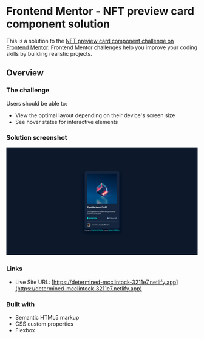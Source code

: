 # Frontend Mentor - NFT preview card component solution

This is a solution to the [NFT preview card component challenge on Frontend Mentor](https://www.frontendmentor.io/challenges/nft-preview-card-component-SbdUL_w0U). Frontend Mentor challenges help you improve your coding skills by building realistic projects. 

## Overview

### The challenge

Users should be able to:

- View the optimal layout depending on their device's screen size
- See hover states for interactive elements

### Solution screenshot

![screenshot](https://github.com/RonanCa/nft-card-component/blob/main/nft-preview-card-component-main/images/screenshot.PNG)


### Links

- Live Site URL: [https://determined-mcclintock-3211e7.netlify.app](https://determined-mcclintock-3211e7.netlify.app)


### Built with

- Semantic HTML5 markup
- CSS custom properties
- Flexbox
